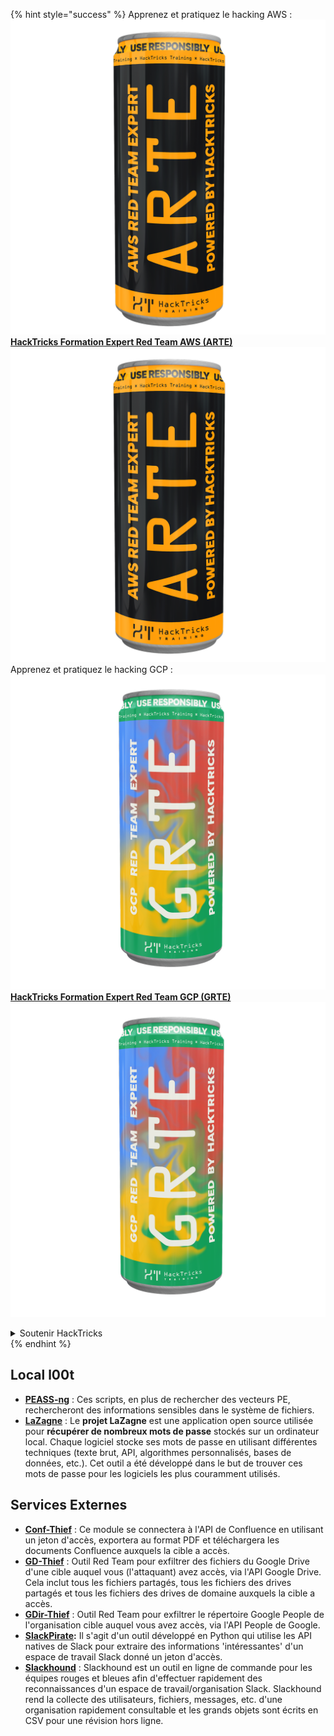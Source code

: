 {% hint style="success" %}
Apprenez et pratiquez le hacking AWS :<img src="/.gitbook/assets/arte.png" alt="" data-size="line">[**HackTricks Formation Expert Red Team AWS (ARTE)**](https://training.hacktricks.xyz/courses/arte)<img src="/.gitbook/assets/arte.png" alt="" data-size="line">\
Apprenez et pratiquez le hacking GCP : <img src="/.gitbook/assets/grte.png" alt="" data-size="line">[**HackTricks Formation Expert Red Team GCP (GRTE)**<img src="/.gitbook/assets/grte.png" alt="" data-size="line">](https://training.hacktricks.xyz/courses/grte)

<details>

<summary>Soutenir HackTricks</summary>

* Consultez les [**plans d'abonnement**](https://github.com/sponsors/carlospolop) !
* **Rejoignez le** 💬 [**groupe Discord**](https://discord.gg/hRep4RUj7f) ou le [**groupe telegram**](https://t.me/peass) ou **suivez-nous sur** **Twitter** 🐦 [**@hacktricks\_live**](https://twitter.com/hacktricks\_live)**.**
* **Partagez des astuces de hacking en soumettant des PR aux** [**HackTricks**](https://github.com/carlospolop/hacktricks) et [**HackTricks Cloud**](https://github.com/carlospolop/hacktricks-cloud) dépôts github.

</details>
{% endhint %}


## **Local l00t**

* [**PEASS-ng**](https://github.com/carlospolop/PEASS-ng) : Ces scripts, en plus de rechercher des vecteurs PE, rechercheront des informations sensibles dans le système de fichiers.
* [**LaZagne**](https://github.com/AlessandroZ/LaZagne) : Le **projet LaZagne** est une application open source utilisée pour **récupérer de nombreux mots de passe** stockés sur un ordinateur local. Chaque logiciel stocke ses mots de passe en utilisant différentes techniques (texte brut, API, algorithmes personnalisés, bases de données, etc.). Cet outil a été développé dans le but de trouver ces mots de passe pour les logiciels les plus couramment utilisés.

## **Services Externes**

* [**Conf-Thief**](https://github.com/antman1p/Conf-Thief) : Ce module se connectera à l'API de Confluence en utilisant un jeton d'accès, exportera au format PDF et téléchargera les documents Confluence auxquels la cible a accès.
* [**GD-Thief**](https://github.com/antman1p/GD-Thief) : Outil Red Team pour exfiltrer des fichiers du Google Drive d'une cible auquel vous (l'attaquant) avez accès, via l'API Google Drive. Cela inclut tous les fichiers partagés, tous les fichiers des drives partagés et tous les fichiers des drives de domaine auxquels la cible a accès.
* [**GDir-Thief**](https://github.com/antman1p/GDir-Thief) : Outil Red Team pour exfiltrer le répertoire Google People de l'organisation cible auquel vous avez accès, via l'API People de Google.
* [**SlackPirate**](https://github.com/emtunc/SlackPirate)**:** Il s'agit d'un outil développé en Python qui utilise les API natives de Slack pour extraire des informations 'intéressantes' d'un espace de travail Slack donné un jeton d'accès.
*   [**Slackhound**](https://github.com/BojackThePillager/Slackhound) : Slackhound est un outil en ligne de commande pour les équipes rouges et bleues afin d'effectuer rapidement des reconnaissances d'un espace de travail/organisation Slack. Slackhound rend la collecte des utilisateurs, fichiers, messages, etc. d'une organisation rapidement consultable et les grands objets sont écrits en CSV pour une révision hors ligne.

